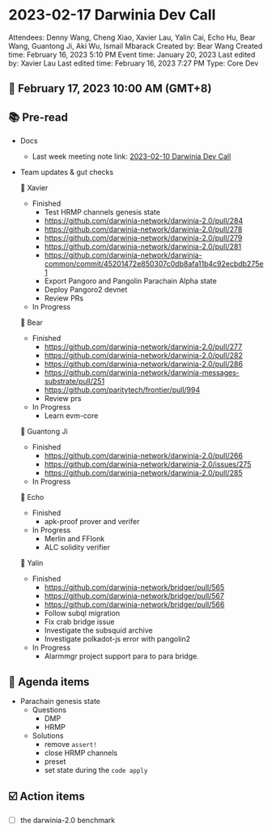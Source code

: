 # 2023-02-17 Darwinia Dev Call

Attendees: Denny Wang, Cheng Xiao, Xavier Lau, Yalin Cai, Echo Hu, Bear Wang, Guantong Ji, Aki Wu, Ismail Mbarack
Created by: Bear Wang
Created time: February 16, 2023 5:10 PM
Event time: January 20, 2023
Last edited by: Xavier Lau
Last edited time: February 16, 2023 7:27 PM
Type: Core Dev

## 📅 February 17, 2023 10:00 AM (GMT+8)

## 📚 Pre-read

- Docs
    - Last week meeting note link:  [2023-02-10 Darwinia Dev Call](2023-02-10%20Darwinia%20Dev%20Call%20a63be5d2aaa441d0a4ba0dcb0af8dae7.md)
- Team updates & gut checks
    
    🎯 Xavier
    
    - Finished
        - Test HRMP channels genesis state
        - https://github.com/darwinia-network/darwinia-2.0/pull/284
        - https://github.com/darwinia-network/darwinia-2.0/pull/278
        - https://github.com/darwinia-network/darwinia-2.0/pull/279
        - https://github.com/darwinia-network/darwinia-2.0/pull/281
        - https://github.com/darwinia-network/darwinia-common/commit/45201472e850307c0db8afa11b4c92ecbdb275e1
        - Export Pangoro and Pangolin Parachain Alpha state
        - Deploy Pangoro2 devnet
        - Review PRs
    - In Progress
    
    🎯 Bear
    
    - Finished
        - https://github.com/darwinia-network/darwinia-2.0/pull/277
        - https://github.com/darwinia-network/darwinia-2.0/pull/282
        - https://github.com/darwinia-network/darwinia-2.0/pull/286
        - https://github.com/darwinia-network/darwinia-messages-substrate/pull/251
        - https://github.com/paritytech/frontier/pull/994
        - Review prs
    - In Progress
        - Learn evm-core
    
    🎯 Guantong Ji
    
    - Finished
        - https://github.com/darwinia-network/darwinia-2.0/pull/266
        - https://github.com/darwinia-network/darwinia-2.0/issues/275
        - https://github.com/darwinia-network/darwinia-2.0/pull/285
    - In Progress
    
    🎯 Echo
    
    - Finished
        - apk-proof prover and verifer
    - In Progress
        - Merlin and FFlonk
        - ALC solidity verifier
    
    🎯 Yalin
    
    - Finished
        - https://github.com/darwinia-network/bridger/pull/565
        - https://github.com/darwinia-network/bridger/pull/567
        - https://github.com/darwinia-network/bridger/pull/566
        - Follow subql migration
        - Fix crab bridge issue
        - Investigate the subsquid archive
        - Investigate polkadot-js error with pangolin2
    - In Progress
        - Alarmmgr project support para to para bridge.

## 💬 Agenda items

- Parachain genesis state
    - Questions
        - DMP
        - HRMP
    - Solutions
        - remove `assert!`
        - close HRMP channels
        - preset
        - set state during the `code apply`

## ☑️ Action items

- [ ]  the darwinia-2.0 benchmark